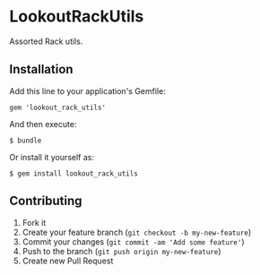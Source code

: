 # LookoutRackUtils

Assorted Rack utils.

## Installation

Add this line to your application's Gemfile:

    gem 'lookout_rack_utils'

And then execute:

    $ bundle

Or install it yourself as:

    $ gem install lookout_rack_utils

## Contributing

1. Fork it
2. Create your feature branch (`git checkout -b my-new-feature`)
3. Commit your changes (`git commit -am 'Add some feature'`)
4. Push to the branch (`git push origin my-new-feature`)
5. Create new Pull Request
